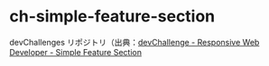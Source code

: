 # ch-simple-feature-section
devChallenges リポジトリ（出典：[devChallenge - Responsive Web Developer - Simple Feature Section](https://devchallenges.io/challenge/simple-feature-section-challenge)

